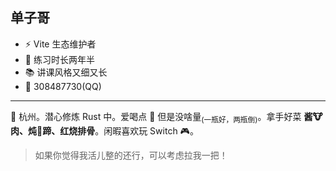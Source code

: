 ## 单子哥

<!-- - 👋 江湖人称 - **单子哥** -->
- ⚡️ Vite 生态维护者
- 🏀 练习时长两年半
- 📚 讲课风格又细又长
- 🐧 308487730(QQ)

---

📍 杭州。潜心修炼 Rust 中。爱喝点 🍺 但是没啥量<sub>(一瓶好，两瓶倒)</sub>。拿手好菜 **酱🐮肉、炖🐷蹄、红烧排骨**。闲暇喜欢玩 Switch 🎮。

> 如果你觉得我活儿整的还行，可以考虑拉我一把！

<!--
- 👋 Hi, I’m @yejimeiming
- 👀 I’m interested in ...
- 🌱 I’m currently learning ...
- 💞️ I’m looking to collaborate on ...
- 📫 How to reach me ...
-->

<!---
yejimeiming/yejimeiming is a ✨ special ✨ repository because its `README.md` (this file) appears on your GitHub profile.
You can click the Preview link to take a look at your changes.
--->

<!--
## 用 ❤️ 发 ⚡️

<div>
<img width="190" src="https://github.com/yejimeiming/yejimeiming/blob/main/%24-zfb.png?raw=true" />
&nbsp;&nbsp;&nbsp;&nbsp;
-- <img width="190" src="https://github.com/yejimeiming/yejimeiming/blob/main/%24-wx.png?raw=true" /> --
</div>
-->
